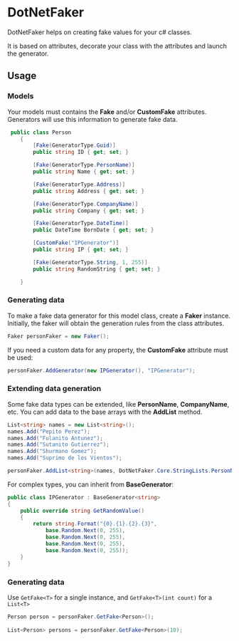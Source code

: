 # DotNetFaker
DotNetFaker helps on creating fake values for your c# classes.

It is based on attributes, decorate your class with the attributes and launch the generator.

## Usage

### Models

Your models must contains the **Fake** and/or **CustomFake** attributes. Generators will use this information to generate fake data.

```c#
 public class Person
    {
        [Fake(GeneratorType.Guid)]
        public string ID { get; set; }

        [Fake(GeneratorType.PersonName)]
        public string Name { get; set; }

        [Fake(GeneratorType.Address)]
        public string Address { get; set; }

        [Fake(GeneratorType.CompanyName)]
        public string Company { get; set; }

        [Fake(GeneratorType.DateTime)]
        public DateTime BornDate { get; set; }

        [CustomFake("IPGenerator")]
        public string IP { get; set; }

        [Fake(GeneratorType.String, 1, 255)]
        public string RandomString { get; set; }

    }
```

### Generating data

To make a fake data generator for this model class, create a **Faker** instance. Initially, the faker will obtain the generation rules from the class attributes.

```c#
Faker personFaker = new Faker();
```

If you need a custom data for any property, the **CustomFake** attribute must be used:

```c#
personFaker.AddGenerator(new IPGenerator(), "IPGenerator");
```

### Extending data generation

Some fake data types can be extended, like **PersonName**, **CompanyName**, etc. You can add data to the base arrays with the **AddList** method.

```c#
List<string> names = new List<string>();
names.Add("Pepito Perez");
names.Add("Fulanito Antunez");
names.Add("Sutanito Gutierrez");
names.Add("Shurmano Gomez");
names.Add("Suprimo de los Vientos");

personFaker.AddList<string>(names, DotNetFaker.Core.StringLists.PersonName);
```

For complex types, you can inherit from **BaseGenerator**:

```c#
public class IPGenerator : BaseGenerator<string>
{
	public override string GetRandomValue()
	{
		return string.Format("{0}.{1}.{2}.{3}",
			base.Random.Next(0, 255),
			base.Random.Next(0, 255),
			base.Random.Next(0, 255),
			base.Random.Next(0, 255));
	}
}
```

### Generating data

Use ```GetFake<T>``` for a single instance, and ```GetFake<T>(int count)``` for a ```List<T>```

```c#
Person person = personFaker.GetFake<Person>();
	
List<Person> persons = personFaker.GetFake<Person>(10);
```

